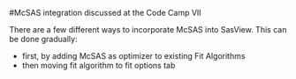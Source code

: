 #McSAS integration discussed at the Code Camp VII

There are a few different ways to incorporate McSAS into SasView. This
can be done gradually:
- first, by adding McSAS as optimizer to existing Fit Algorithms
- then moving fit algorithm to fit options tab


